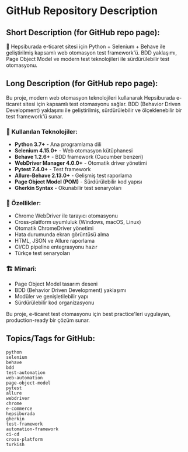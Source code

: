 # GitHub Repository Description

## Short Description (for GitHub repo page):
🛒 Hepsiburada e-ticaret sitesi için Python + Selenium + Behave ile geliştirilmiş kapsamlı web otomasyon test framework'ü. BDD yaklaşımı, Page Object Model ve modern test teknolojileri ile sürdürülebilir test otomasyonu.

## Long Description (for GitHub repo page):
Bu proje, modern web otomasyon teknolojileri kullanarak Hepsiburada e-ticaret sitesi için kapsamlı test otomasyonu sağlar. BDD (Behavior Driven Development) yaklaşımı ile geliştirilmiş, sürdürülebilir ve ölçeklenebilir bir test framework'ü sunar.

### 🚀 Kullanılan Teknolojiler:
- **Python 3.7+** - Ana programlama dili
- **Selenium 4.15.0+** - Web otomasyon kütüphanesi
- **Behave 1.2.6+** - BDD framework (Cucumber benzeri)
- **WebDriver Manager 4.0.0+** - Otomatik driver yönetimi
- **Pytest 7.4.0+** - Test framework
- **Allure-Behave 2.13.0+** - Gelişmiş test raporlama
- **Page Object Model (POM)** - Sürdürülebilir kod yapısı
- **Gherkin Syntax** - Okunabilir test senaryoları

### 🎯 Özellikler:
- Chrome WebDriver ile tarayıcı otomasyonu
- Cross-platform uyumluluk (Windows, macOS, Linux)
- Otomatik ChromeDriver yönetimi
- Hata durumunda ekran görüntüsü alma
- HTML, JSON ve Allure raporlama
- CI/CD pipeline entegrasyonu hazır
- Türkçe test senaryoları

### 🏗️ Mimari:
- Page Object Model tasarım deseni
- BDD (Behavior Driven Development) yaklaşımı
- Modüler ve genişletilebilir yapı
- Sürdürülebilir kod organizasyonu

Bu proje, e-ticaret test otomasyonu için best practice'leri uygulayan, production-ready bir çözüm sunar.

## Topics/Tags for GitHub:
```
python
selenium
behave
bdd
test-automation
web-automation
page-object-model
pytest
allure
webdriver
chrome
e-commerce
hepsiburada
gherkin
test-framework
automation-framework
ci-cd
cross-platform
turkish
``` 